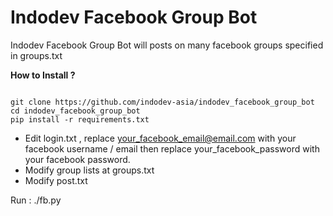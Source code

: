 # Indodev Facebook Group Bot
Indodev Facebook Group Bot will posts on many facebook groups specified in groups.txt

**How to Install ?**

<code>
git clone https://github.com/indodev-asia/indodev_facebook_group_bot
cd indodev_facebook_group_bot
pip install -r requirements.txt
</code>

- Edit login.txt , replace your_facebook_email@email.com with your facebook username / email then replace your_facebook_password with your facebook password.
- Modify group lists at groups.txt
- Modify post.txt

Run : 
./fb.py



